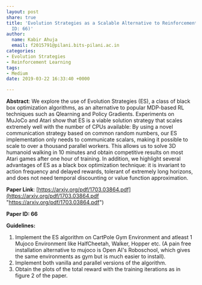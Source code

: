 ```yaml
---
layout: post
share: true
title: 'Evolution Strategies as a Scalable Alternative to Reinforcement Learning (Paper
  ID: 66)'
author:
  name: Kabir Ahuja
  email: f2015791@pilani.bits-pilani.ac.in
categories:
- Evolution Strategies
- Reinforcement Learning
tags:
- Medium
date: 2019-03-22 16:33:40 +0000

---
```

**Abstract**: We explore the use of Evolution Strategies (ES), a class of black box optimization algorithms, as an alternative to popular MDP-based RL techniques such as Qlearning and Policy Gradients. Experiments on MuJoCo and Atari show that ES is a viable solution strategy that scales extremely well with the number of CPUs available: By using a novel communication strategy based on common random numbers, our ES implementation only needs to communicate scalars, making it possible to scale to over a thousand parallel workers. This allows us to solve 3D humanoid walking in 10 minutes and obtain competitive results on most Atari games after one hour of training. In addition, we highlight several advantages of ES as a black box optimization technique: it is invariant to action frequency and delayed rewards, tolerant of extremely long horizons, and does not need temporal discounting or value function approximation.

**Paper Link**: [https://arxiv.org/pdf/1703.03864.pdf](https://arxiv.org/pdf/1703.03864.pdf "https://arxiv.org/pdf/1703.03864.pdf")

**Paper ID: 66**

**Guidelines:**

1. Implement the ES algorithm on CartPole Gym Environment and atleast 1 Mujoco Environment like HalfCheetah, Walker, Hopper etc. (A pain free installation alternative to mujoco is Open AI's Roboschool, which gives the same environments as gym but is much easier to install).
2. Implement both vanilla and parallel versions of the algorithm.
3. Obtain the plots of the total reward with the training iterations as in figure 2 of the paper.